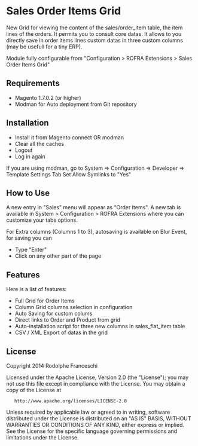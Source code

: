 # Sales Order Items Grid
New Grid for viewing the content of the sales/order_item table, the item lines of the orders. It permits you to consult core datas. It allows to you directly save in order items lines custom datas in three custom columns (may be usefull for a tiny ERP).

Module fully configurable from "Configuration > ROFRA Extensions > Sales Order Items Grid"

## Requirements
  * Magento 1.7.0.2 (or higher)
  * Modman for Auto deployment from Git repository

## Installation
  * Install it from Magento connect OR modman
  * Clear all the caches
  * Logout
  * Log in again

If you are using modman, go to System => Configuration => Developer => Template Settings Tab
  Set Allow Symlinks to "Yes"

## How to Use
A new entry in "Sales" menu will appear as "Order Items".
A new tab is available in System > Configuration > ROFRA Extensions where you can customize your tabs options.

For Extra columns (Columns 1 to 3), autosaving is available on Blur Event, for saving you can
  * Type "Enter" 
  * Click on any other part of the page

## Features
Here is a list of features:
  * Full Grid for Order Items
  * Column Grid columns selection in configuration
  * Auto Saving for custom colums
  * Direct links to Order and Product from grid
  * Auto-installation script for three new columns in sales_flat_item table
  * CSV / XML Export of datas in the grid
  
## License

   Copyright 2014 Rodolphe Franceschi

   Licensed under the Apache License, Version 2.0 (the "License");
   you may not use this file except in compliance with the License.
   You may obtain a copy of the License at

       http://www.apache.org/licenses/LICENSE-2.0

   Unless required by applicable law or agreed to in writing, software
   distributed under the License is distributed on an "AS IS" BASIS,
   WITHOUT WARRANTIES OR CONDITIONS OF ANY KIND, either express or implied.
   See the License for the specific language governing permissions and
   limitations under the License.
